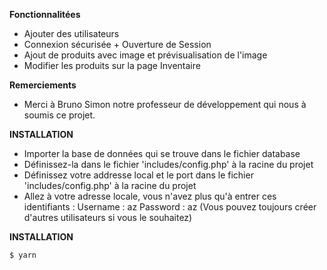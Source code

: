 **Fonctionnalitées**
- Ajouter des utilisateurs
- Connexion sécurisée + Ouverture de Session
- Ajout de produits avec image et prévisualisation de l'image
- Modifier les produits sur la page Inventaire

**Remerciements**
- Merci à Bruno Simon notre professeur de développement qui nous à soumis ce projet.


**INSTALLATION**
- Importer la base de données qui se trouve dans le fichier database
- Définissez-la dans le fichier 'includes/config.php' à la racine du projet
- Définissez votre addresse local et le port dans le fichier 'includes/config.php' à la racine du projet
- Allez à votre adresse locale, vous n'avez plus qu'à entrer ces identifiants :
	Username : az
	Password : az
(Vous pouvez toujours créer d'autres utilisateurs si vous le souhaitez)

**INSTALLATION**
```
$ yarn
```
